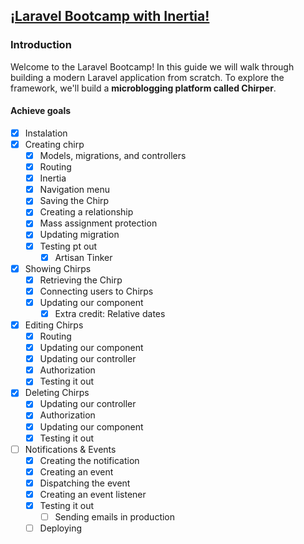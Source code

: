 ## [¡Laravel Bootcamp with Inertia!](https://bootcamp.laravel.com/) 

### Introduction

Welcome to the Laravel Bootcamp! In this guide we will walk through building a modern Laravel application from scratch. To explore the framework, we'll build a **microblogging platform called Chirper**.

#### Achieve goals
- [x] Instalation
- [x] Creating chirp
  - [x] Models, migrations, and controllers
  - [x] Routing
  - [x] Inertia
  - [x] Navigation menu
  - [x] Saving the Chirp
  - [x] Creating a relationship
  - [x] Mass assignment protection
  - [x] Updating migration
  - [x] Testing pt out
    - [x] Artisan Tinker
- [x] Showing Chirps
  - [x] Retrieving the Chirp
  - [x] Connecting users to Chirps
  - [x] Updating our component
    - [x] Extra credit: Relative dates
- [x] Editing Chirps
  - [x] Routing
  - [x] Updating our component
  - [x] Updating our controller
  - [x] Authorization
  - [x] Testing it out
- [x] Deleting Chirps
  - [x] Updating our controller
  - [x] Authorization
  - [x] Updating our component
  - [x] Testing it out
- [ ] Notifications & Events
  - [x] Creating the notification
  - [x] Creating an event
  - [x] Dispatching the event
  - [x] Creating an event listener
  - [x] Testing it out
    - [ ] Sending emails in production
  - [ ] Deploying